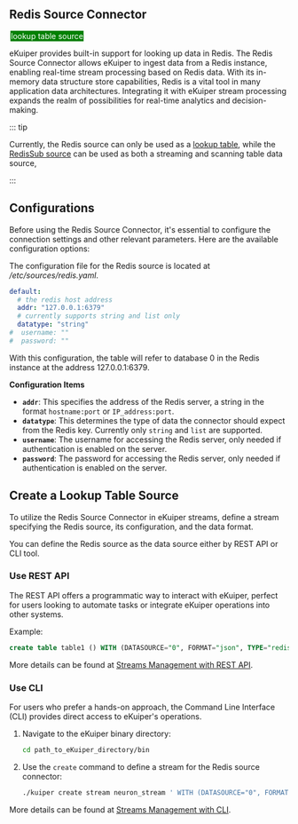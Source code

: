 ## Redis Source Connector

<span style="background:green;color:white;padding:1px;margin:2px">lookup table source</span>

eKuiper provides built-in support for looking up data in Redis. The Redis Source Connector allows eKuiper to ingest data from a Redis instance, enabling real-time stream processing based on Redis data. With its in-memory data structure store capabilities, Redis is a vital tool in many application data architectures. Integrating it with eKuiper stream processing expands the realm of possibilities for real-time analytics and decision-making.

::: tip

Currently, the Redis source can only be used as a [lookup table](../../tables/lookup.md),
while the [RedisSub source](./redisSub.md) can be used as both a streaming and scanning table data source,

:::

## Configurations

Before using the Redis Source Connector, it's essential to configure the connection settings and other relevant parameters. Here are the available configuration options:

The configuration file for the Redis source is located at */etc/sources/redis.yaml*.

```yaml
default:
  # the redis host address
  addr: "127.0.0.1:6379"
  # currently supports string and list only
  datatype: "string"
#  username: ""
#  password: ""
```

With this configuration, the table will refer to database 0 in the Redis instance at the address 127.0.0.1:6379.

**Configuration Items**

- **`addr`**: This specifies the address of the Redis server, a string in the format `hostname:port` or `IP_address:port`.
- **`datatype`**: This determines the type of data the connector should expect from the Redis key. Currently only `string` and `list` are supported.
- **`username`**: The username for accessing the Redis server, only needed if authentication is enabled on the server.
- **`password`**: The password for accessing the Redis server, only needed if authentication is enabled on the server.

## Create a Lookup Table Source

To utilize the Redis Source Connector in eKuiper streams, define a stream specifying the Redis source, its configuration, and the data format.

You can define the Redis source as the data source either by REST API or CLI tool.

### Use REST API

The REST API offers a programmatic way to interact with eKuiper, perfect for users looking to automate tasks or integrate eKuiper operations into other systems.

Example:

```sql
create table table1 () WITH (DATASOURCE="0", FORMAT="json", TYPE="redis", KIND="lookup");
```

More details can be found at [Streams Management with REST API](../../../api/restapi/streams.md).

### Use CLI

For users who prefer a hands-on approach, the Command Line Interface (CLI) provides direct access to eKuiper's operations.

1. Navigate to the eKuiper binary directory:

   ```bash
   cd path_to_eKuiper_directory/bin
   ```

2. Use the `create` command to define a stream for the Redis source connector:

   ```bash
   ./kuiper create stream neuron_stream ' WITH (DATASOURCE="0", FORMAT="json", TYPE="redis", KIND="lookup")'
   ```

More details can be found at [Streams Management with CLI](../../../api/cli/streams.md).
